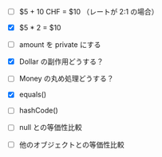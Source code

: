 - [ ] $5 + 10 CHF = $10 （レートが 2:1 の場合）
- [x] $5 * 2 = $10
- [ ] amount を private にする
- [x] Dollar の副作用どうする？
- [ ] Money の丸め処理どうする？
- [x] equals()
- [ ] hashCode()
- [ ] null との等価性比較
- [ ] 他のオブジェクトとの等価性比較

